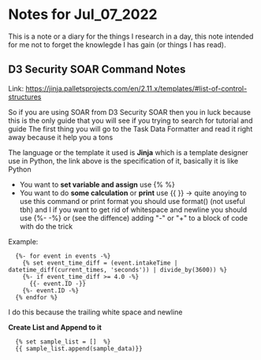 # Notes for Jul_07_2022

This is a note or a diary for the things I research in a day, this note intended for me not to forget the knowlegde I has gain (or things I has read).

## D3 Security SOAR Command Notes 

Link: <https://jinja.palletsprojects.com/en/2.11.x/templates/#list-of-control-structures>

So if you are using SOAR from D3 Security SOAR then you in luck because this is the only guide that you will see if you trying to search for tutorial and guide
The first thing you will go to the Task Data Formatter and read it right away because it help you a tons

The language or the template it used is **Jinja** which is a template designer use in Python, the link above is the specification of it, basically it is like Python

- You want to **set variable and assign** use {% %} 
- You want to do **some calculation**  or **print** use {{ }} -> quite anoying to use this command or print format you should use format() (not useful tbh)
and I if you want to get rid of whitespace and newline you should use {%- -%} or (see the diffence) adding "-" or "+" to a block of code with do the trick

Example: 

```Jinja
  {%- for event in events -%}
    {% set event_time_diff = (event.intakeTime | datetime_diff(current_times, 'seconds')) | divide_by(3600)) %}
    {%- if event_time_diff >= 4.0 -%}
      {{- event.ID -}}
    {%- event.ID -%}
  {% endfor %}

```

I do this because the trailing white space and newline

**Create List and Append to it**

```Jinja
  {% set sample_list = []  %}
  {{ sample_list.append(sample_data)}}

```

